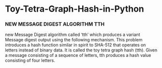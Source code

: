 # Toy-Tetra-Graph-Hash-in-Python

### NEW MESSAGE DIGEST ALGORITHM  TTH
new Message Digest algorithm called ‘tth’ which produces a variant Message digest output using the following mechanism. This problem introduces a hash function similar in spirit to SHA-512 that operates on letters instead of binary data. It is called the toy tetra graph hash (tth). Given a message consisting of a sequence of letters, tth produces a hash value consisting of four letters. 
